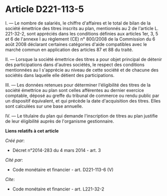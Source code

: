 # Article D221-113-5

I. ― Le nombre de salariés, le chiffre d'affaires et le total de bilan de la société émettrice des titres inscrits au plan,
mentionnés au 2 de l'article L. 221-32-2, sont appréciés dans les conditions définies aux articles 1er, 3, 5 et 6 de l'annexe
I au règlement (CE) n° 800/2008 de la Commission du 6 août 2008 déclarant certaines catégories d'aide compatibles avec le
marché commun en application des articles 87 et 88 du traité.

II. ― Lorsque la société émettrice des titres a pour objet principal de détenir des participations dans d'autres sociétés, le
respect des conditions mentionnées au I s'apprécie au niveau de cette société et de chacune des sociétés dans laquelle elle
détient des participations.

III. ― Les données retenues pour déterminer l'éligibilité des titres de la société émettrice au plan sont celles afférentes
au dernier exercice comptable, déposé au greffe du tribunal de commerce ou rendu public par un dispositif équivalent, et qui
précède la date d'acquisition des titres. Elles sont calculées sur une base annuelle.

IV. ― Le titulaire du plan qui demande l'inscription de titres au plan justifie de leur éligibilité auprès de l'organisme
gestionnaire.

**Liens relatifs à cet article**

_Créé par_:

  - Décret n°2014-283 du 4 mars 2014 - art. 3

_Cité par_:

  - Code monétaire et financier - art. D221-113-6 (V)

_Cite_:

  - Code monétaire et financier - art. L221-32-2
